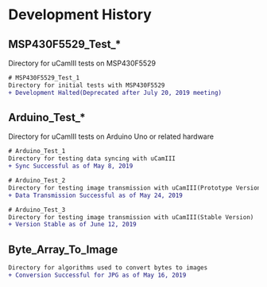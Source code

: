 # Development History

## MSP430F5529_Test_*
Directory for uCamIII tests on MSP430F5529

```diff
# MSP430F5529_Test_1
Directory for initial tests with MSP430F5529
+ Development Halted(Deprecated after July 20, 2019 meeting)
```

## Arduino_Test_*
Directory for uCamIII tests on Arduino Uno or related hardware

```diff
# Arduino_Test_1
Directory for testing data syncing with uCamIII
+ Sync Successful as of May 8, 2019
```

```diff
# Arduino_Test_2
Directory for testing image transmission with uCamIII(Prototype Version)
+ Data Transmission Successful as of May 24, 2019
```

```diff
# Arduino_Test_3
Directory for testing image transmission with uCamIII(Stable Version)
+ Version Stable as of June 12, 2019
```

## Byte_Array_To_Image
```diff
Directory for algorithms used to convert bytes to images
+ Conversion Successful for JPG as of May 16, 2019
```

